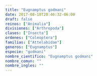 ```yaml
---
title: "Eugnamptus godmani"
date: 2017-08-18T20:46:32-06:00
draft: false
reinos: ["Animalia"]
divisiones: ["Arthropoda"]
clases: ["Insecta"]
ordenes: ["Coleoptera"]
familias: ["Attelabidae"]
generos: ["Eugnamptus"]
especie: "godmani"
nombre_cientifico: "Eugnamptus godmani"
nombre_comun: ""
nombre_ingles: ""
---
```

